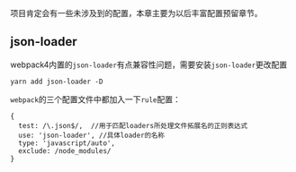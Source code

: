 项目肯定会有一些未涉及到的配置，本章主要为以后丰富配置预留章节。

## json-loader

webpack4内置的`json-loader`有点兼容性问题，需要安装`json-loader`更改配置

```
yarn add json-loader -D
```

`webpack`的三个配置文件中都加入一下`rule`配置：

```
{
  test: /\.json$/,  //用于匹配loaders所处理文件拓展名的正则表达式
  use: 'json-loader', //具体loader的名称
  type: 'javascript/auto',
  exclude: /node_modules/
}
```